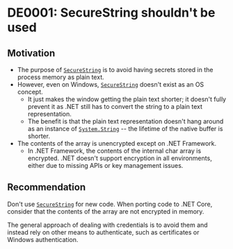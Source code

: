 <!--
T:System.Security.SecureString
-->

# DE0001: SecureString shouldn't be used

## Motivation

* The purpose of [`SecureString`][SecureString] is to avoid having secrets stored in the process
  memory as plain text.
* However, even on Windows, [`SecureString`][SecureString] doesn't exist as an OS concept.
  * It just makes the window getting the plain text shorter; it doesn't fully
      prevent it as .NET still has to convert the string to a plain text
      representation.
  * The benefit is that the plain text representation doesn't hang around
      as an instance of [`System.String`][String] -- the lifetime of the native buffer is
      shorter.
* The contents of the array is unencrypted except on .NET Framework.
  * In .NET Framework, the contents of the internal char array is encrypted.
      .NET doesn't support encryption in all environments, either
      due to missing APIs or key management issues.

## Recommendation

Don't use [`SecureString`][SecureString] for new code. When porting code to .NET Core, consider
that the contents of the array are not encrypted in memory.

The general approach of dealing with credentials is to avoid them and instead
rely on other means to authenticate, such as certificates or Windows
authentication.

[SecureString]: https://docs.microsoft.com/dotnet/api/system.security.securestring
[String]: https://docs.microsoft.com/dotnet/api/system.string
